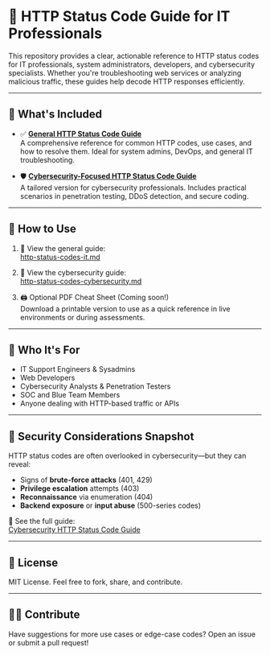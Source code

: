 # 📘 HTTP Status Code Guide for IT Professionals

This repository provides a clear, actionable reference to HTTP status codes for IT professionals, system administrators, developers, and cybersecurity specialists. Whether you're troubleshooting web services or analyzing malicious traffic, these guides help decode HTTP responses efficiently.

---

## 📂 What's Included

- ✅ **[General HTTP Status Code Guide](./http-status-codes-it.md)**  
  A comprehensive reference for common HTTP codes, use cases, and how to resolve them. Ideal for system admins, DevOps, and general IT troubleshooting.

- 🛡️ **[Cybersecurity-Focused HTTP Status Code Guide](./http-status-codes-cybersecurity.md)**  
  A tailored version for cybersecurity professionals. Includes practical scenarios in penetration testing, DDoS detection, and secure coding.

---

## 🚀 How to Use

1. 📄 View the general guide:  
   [http-status-codes-it.md](./http-status-codes-it.md)

2. 🔐 View the cybersecurity guide:  
   [http-status-codes-cybersecurity.md](./http-status-codes-cybersecurity.md)

3. 🖨️ Optional PDF Cheat Sheet (Coming soon!)  
   Download a printable version to use as a quick reference in live environments or during assessments.

---

## 🎯 Who It's For

- IT Support Engineers & Sysadmins
- Web Developers
- Cybersecurity Analysts & Penetration Testers
- SOC and Blue Team Members
- Anyone dealing with HTTP-based traffic or APIs

---

## 🔐 Security Considerations Snapshot

HTTP status codes are often overlooked in cybersecurity—but they can reveal:
- Signs of **brute-force attacks** (401, 429)
- **Privilege escalation** attempts (403)
- **Reconnaissance** via enumeration (404)
- **Backend exposure** or **input abuse** (500-series codes)

🔗 See the full guide:  
[Cybersecurity HTTP Status Code Guide](./http-status-codes-cybersecurity.md)

---

## 📎 License

MIT License. Feel free to fork, share, and contribute.

---

## 🙋‍♀️ Contribute

Have suggestions for more use cases or edge-case codes? Open an issue or submit a pull request!
